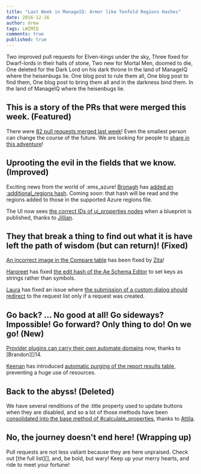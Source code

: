 ```yaml
---
title: "Last Week in ManageIQ: Armor like Tenfold Regions Hashes"
date: 2016-12-16
author: drew
tags: LWIMIQ
comments: true
published: true
---
```


Two improved pull requests for Elven-kings under the sky,
Three fixed for Dwarf-lords in their halls of stone,
Two new for Mortal Men, doomed to die,
One deleted for the Dark Lord on his dark throne
In the land of ManageIQ where the heisenbugs lie.
One blog post to rule them all, One blog post to find them,
One blog post to bring them all and in the darkness bind them.
In the land of ManageIQ where the heisenbugs lie.

## This is a story of the PRs that were merged this week. (Featured)

There were [82 pull requests merged last week][1]! Even the smallest person can change the course of the future. We are looking for people to [share in this adventure][2]!

## Uprooting the evil in the fields that we know. (Improved)
Exciting news from the world of :ems_azure! [Bronagh][3] has [added an :additional_regions hash][4]. Coming soon: that hash will be read and the regions added to those in the supported Azure regions file. 

The UI now sees [the correct IDs of ui_properties nodes][5] when a blueprint is published, thanks to [Jillian][6]. 
## They that break a thing to find out what it is have left the path of wisdom (but can return)! (Fixed)

[An incorrect image in the Compare table][7] has been fixed by [Zita][8]!

[Harpreet][9] has fixed [the edit hash of the Ae Schema Editor][10] to set keys as strings rather than symbols.

[Laura][11] has fixed an issue where [the submission of a custom dialog should redirect][12] to the request list only if a request was created. 

## Go back? ... No good at all! Go sideways? Impossible! Go forward? Only thing to do! On we go! (New)
 
[Provider plugins can carry their own automate domains][13] now, thanks to [Brandon][]14. 

[Keenan][15] has introduced [automatic purging of the report results table][16], preventing a huge use of resources. 
## Back to the abyss! (Deleted)

We have several renditions of the :title property used to update buttons when they are disabled, and so a lot of those methods have been [consolidated into the base method of #calculate_properties][17], thanks to [Attila][18]. 
## No, the journey doesn't end here! (Wrapping up)

Pull requests are not less valiant because they are here unpraised. Check out [the full list][], and, be bold, but wary! Keep up your merry hearts, and ride to meet your fortune!
  

[1]: https://github.com/ManageIQ/manageiq/pulls?utf8=%E2%9C%93&q=is%3Apr%20is%3Amerged%20base%3Amaster%20merged%3A%222016-12-12%20..%202016-12-18%22%20sort%3Acreated-desc%20
[2]: https://github.com/manageiq/manageiq/compare/master@%7B2016-09-11%7D...@%7B2016-09-17%7D
[3]: https://github.com/bronaghs
[4]: https://github.com/ManageIQ/manageiq/pull/13178
[5]: https://github.com/ManageIQ/manageiq/pull/13153
[6]: https://github.com/jntullo
[7]: https://github.com/ManageIQ/manageiq/pull/13118
[8]: https://github.com/ZitaNemeckova
[9]: https://github.com/h-kataria
[10]: https://github.com/ManageIQ/manageiq/pull/13201
[11]: https://github.com/lgalis
[12]: https://github.com/ManageIQ/manageiq/pull/13182
[13]: https://github.com/ManageIQ/manageiq/pull/11083
[14]: https://github.com/bdunne
[15]: https://github.com/kbrock
[16]: https://github.com/ManageIQ/manageiq/pull/13044
[17]: https://github.com/ManageIQ/manageiq/pull/13052
[18]: https://github.com/vecerek
